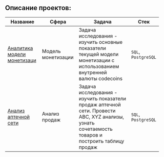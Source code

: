 
## Описание проектов:
|Название   	|Сфера   	| Задача   	|Стек   	|
|---	|---	|---	|---	|
|[Аналитика модели монетизаци](https://github.com/Flaysar/Analyst_pet_projects/tree/main/monetization_model_analys) | Модель монетизации | Задача исследования - изучить основные показатели текущей модели монетизации с использованием внутренней валюты codecoins | `SQL`, `PostgreSQL`|
|[Анализ аптечной сети](https://github.com/Flaysar/Analyst_pet_projects/tree/main/Analysis%20of%20pharmacy%20network) | Анализ продаж | Задача исследования - изучить показатели продаж аптечной сети. Провести ABC, XYZ анализы, узнать сочетаемость товаров и построить таблицу продаж | `SQL`, `PostgreSQL`|
